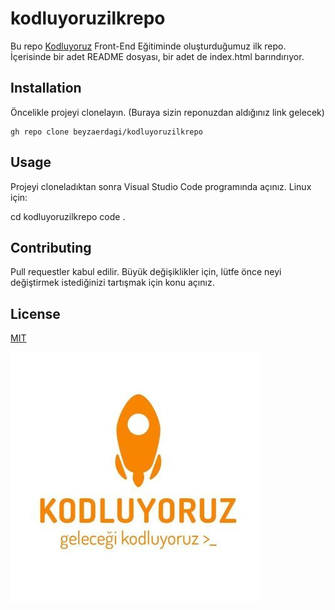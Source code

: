 # kodluyoruzilkrepo
Bu repo [Kodluyoruz](https://www.kodluyoruz.org/) Front-End Eğitiminde oluşturduğumuz ilk repo. İçerisinde bir adet README dosyası, bir adet de index.html barındırıyor.

## Installation
Öncelikle projeyi clonelayın. (Buraya sizin reponuzdan aldığınız link gelecek)
```
gh repo clone beyzaerdagi/kodluyoruzilkrepo
```

## Usage
Projeyi cloneladıktan sonra Visual Studio Code programında açınız.
Linux için:

cd kodluyoruzilkrepo
code .

## Contributing
Pull requestler kabul edilir. Büyük değişiklikler için, lütfe önce neyi değiştirmek istediğinizi tartışmak için konu açınız.

## License
[MIT](https://opensource.org/licenses/MIT)

![Kodluyoruz Logo](https://raw.githubusercontent.com/Kodluyoruz/taskforce/git/git/markdown-nedir-nasil-kullaniriz-/figures/kodluyoruz_logo.jpg)
